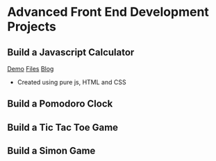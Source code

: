 # Advanced Front End Development Projects

## Build a Javascript Calculator
[Demo](https://codepen.io/malevolentninja/pen/zPOXwM)
[Files](https://github.com/malevolentninja/freeCodeCamp/tree/master/FrontEnd_Certification/Projects/Advanced%20Front%20End%20Development%20Projects/js_Calculator)
[Blog](https://urbanwudangwarrior.wordpress.com/2017/12/18/js-calculator/)
- Created using pure js, HTML and CSS


## Build a Pomodoro Clock


## Build a Tic Tac Toe Game


## Build a Simon Game
